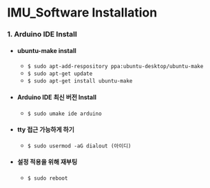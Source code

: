 IMU_Software Installation
=========================
### 1. Arduino IDE Install
+  ####  ubuntu-make install
   - `$ sudo apt-add-respository ppa:ubuntu-desktop/ubuntu-make`
   - `$ sudo apt-get update`
   - `$ sudo apt-get install ubuntu-make`
+  #### Arduino IDE 최신 버전 Install
   - `$ sudo umake ide arduino`
+  #### tty 접근 가능하게 하기
   - `$ sudo usermod -aG dialout (아이디)`
+  #### 설정 적용을 위해 재부팅
   - `$ sudo reboot`
